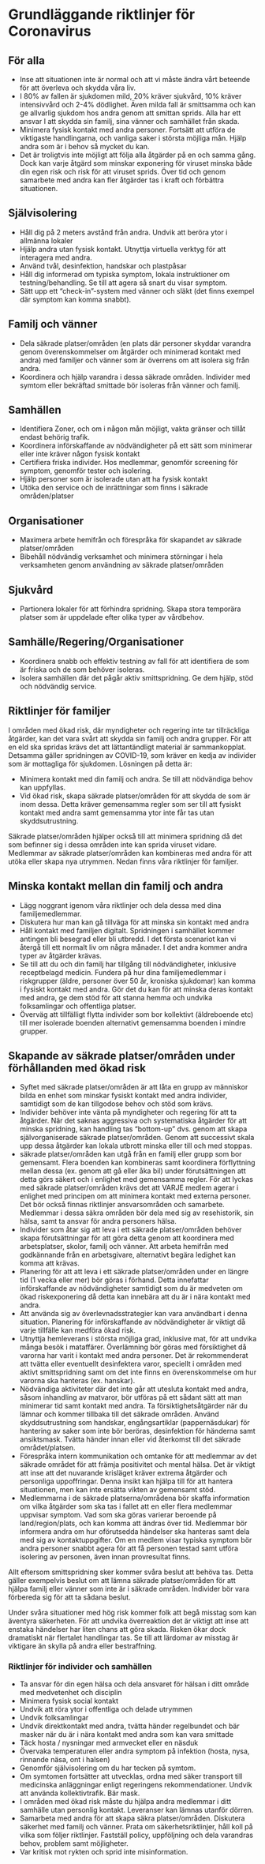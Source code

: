 # Grundläggande riktlinjer för Coronavirus

## För alla
- Inse att situationen inte är normal och att vi måste ändra vårt beteende för att överleva och skydda våra liv.
- I 80% av fallen är sjukdomen mild, 20% kräver sjukvård, 10% kräver intensivvård och 2-4% dödlighet. Även milda fall är smittsamma och kan ge allvarlig sjukdom hos andra genom att smittan sprids. Alla har ett ansvar I att skydda sin familj, sina vänner och samhället från skada.
- Minimera fysisk kontakt med andra personer. Fortsätt att utföra de viktigaste handlingarna, och vanliga saker i största möjliga mån. Hjälp andra som är i behov så mycket du kan.
- Det är troligtvis inte möjligt att följa alla åtgärder på en och samma gång. Dock kan varje åtgärd som minskar exponering för viruset minska både din egen risk och risk för att viruset sprids. Över tid och genom samarbete med andra kan fler åtgärder tas i kraft och förbättra situationen.
## Självisolering
- Håll dig på 2 meters avstånd från andra. Undvik att beröra ytor i allmänna lokaler
- Hjälp andra utan fysisk kontakt. Utnyttja virtuella verktyg för att interagera med andra.
- Använd tvål, desinfektion, handskar och plastpåsar
- Håll dig informerad om typiska symptom, lokala instruktioner om testning/behandling. Se till att agera så snart du visar symptom.
- Sätt upp ett “check-in”-system med vänner och släkt (det finns exempel där symptom kan komma snabbt).
## Familj och vänner
- Dela säkrade platser/områden (en plats där personer skyddar varandra genom överenskommelser om åtgärder och minimerad kontakt med andra) med familjer och vänner som är överrens om att isolera sig från andra.
- Koordinera och hjälp varandra i dessa säkrade områden. Individer med symtom eller bekräftad smittade bör isoleras från vänner och familj.
## Samhällen
- Identifiera Zoner, och om i någon mån möjligt, vakta gränser och tillåt endast behörig trafik.
- Koordinera införskaffande av nödvändigheter på ett sätt som minimerar eller inte kräver någon fysisk kontakt
- Certifiera friska individer. Hos medlemmar, genomför screening för symptom, genomför tester och isolering.
- Hjälp personer som är isolerade utan att ha fysisk kontakt
- Utöka den service och de inrättningar som finns i säkrade områden/platser
## Organisationer
- Maximera arbete hemifrån och förespråka för skapandet av säkrade platser/områden
- Bibehåll nödvändig verksamhet och minimera störningar i hela verksamheten genom användning av säkrade platser/områden
## Sjukvård
- Partionera lokaler för att förhindra spridning. Skapa stora temporära platser som är uppdelade efter olika typer av vårdbehov.
## Samhälle/Regering/Organisationer
- Koordinera snabb och effektiv testning av fall för att identifiera de som är friska och de som behöver isoleras.
- Isolera samhällen där det pågår aktiv smittspridning. Ge dem hjälp, stöd och nödvändig service.


## Riktlinjer för familjer

I områden med ökad risk, där myndigheter och regering inte tar tillräckliga åtgärder, kan det vara svårt att skydda sin familj och andra grupper. För att en eld ska spridas krävs det att lättantändligt material är sammankopplat. Detsamma gäller spridningen av COVID-19, som kräver en kedja av individer som är mottagliga för sjukdomen. Lösningen på detta är:

- Minimera kontakt med din familj och andra. Se till att nödvändiga behov kan uppfyllas.
- Vid ökad risk, skapa säkrade platser/områden för att skydda de som är inom dessa. Detta kräver gemensamma regler som ser till att fysiskt kontakt med andra samt gemensamma ytor inte får tas utan skyddsutrustning.

Säkrade platser/områden hjälper också till att minimera spridning då det som befinner sig i dessa områden inte kan sprida viruset vidare. Medlemmar av säkrade platser/områden kan kombineras med andra för att utöka eller skapa nya utrymmen. Nedan finns våra riktlinjer för familjer.

## Minska kontakt mellan din familj och andra
- Lägg noggrant igenom våra riktlinjer och dela dessa med dina familjemedlemmar.
- Diskutera hur man kan gå tillväga för att minska sin kontakt med andra
- Håll kontakt med familjen digitalt. Spridningen i samhället kommer antingen bli besegrad eller bli utbredd. I det första scenariot kan vi återgå till ett normalt liv om några månader. I det andra kommer andra typer av åtgärder krävas.
- Se till att du och din familj har tillgång till nödvändigheter, inklusive receptbelagd medicin. Fundera på hur dina familjemedlemmar i riskgrupper (äldre, personer över 50 år, kroniska sjukdomar) kan komma i fysiskt kontakt med andra. Gör det du kan för att minska deras kontakt med andra, ge dem stöd för att stanna hemma och undvika folksamlingar och offentliga platser.
- Överväg att tillfälligt flytta individer som bor kollektivt (äldreboende etc) till mer isolerade boenden alternativt gemensamma boenden i mindre grupper.

## Skapande av säkrade platser/områden under förhållanden med ökad risk
- Syftet med säkrade platser/områden är att låta en grupp av människor bilda en enhet som minskar fysiskt kontakt med andra individer, samtidigt som de kan tillgodose behov och stöd som krävs.
- Individer behöver inte vänta på myndigheter och regering för att ta åtgärder. När det saknas aggressiva och systematiska åtgärder för att minska spridning, kan handling tas “bottom-up” dvs. genom att skapa självorganiserade säkrade platser/områden. Genom att successivt skala upp dessa åtgärder kan lokala utbrott minska eller till och med stoppas.
- säkrade platser/områden kan utgå från en familj eller grupp som bor gemensamt. Flera boenden kan kombineras samt koordinera förflyttning mellan dessa (ex. genom att gå eller åka bil) under förutsättningen att detta görs säkert och i enlighet med gemensamma regler. För att lyckas med säkrade platser/områden krävs det att VARJE medlem agerar i enlighet med principen om att minimera kontakt med externa personer. Det bör också finnas riktlinjer ansvarsområden och samarbete. Medlemmar i dessa säkra områden bör dela med sig av resehistorik, sin hälsa, samt ta ansvar för andra personers hälsa.
- Individer som åtar sig att leva i ett säkrade platser/områden behöver skapa förutsättningar för att göra detta genom att koordinera med arbetsplatser, skolor, familj och vänner. Att arbeta hemifrån med godkännande från en arbetsgivare, alternativt begära ledighet kan komma att krävas.
- Planering för att att leva i ett säkrade platser/områden under en längre tid (1 vecka eller mer) bör göras i förhand. Detta innefattar införskaffande av nödvändigheter samtidigt som du är medveten om ökad riskexponering då detta kan innebära att du är i nära kontakt med andra. 
- Att använda sig av överlevnadsstrategier kan vara användbart i denna situation. Planering för införskaffande av nödvändigheter är viktigt då varje tillfälle kan medföra ökad risk.
- Utnyttja hemleverans i största möjliga grad, inklusive mat, för att undvika många besök i mataffärer. Överlämning bör göras med försiktighet då varorna har varit i kontakt med andra personer. Det är rekommenderat att tvätta eller eventuellt desinfektera varor, speciellt i områden med aktivt smittspridning samt om det inte finns en överenskommelse om hur varorna ska hanteras (ex. hanskar).
- Nödvändiga aktiviteter där det inte går att utesluta kontakt med andra, såsom inhandling av matvaror, bör utföras på ett sådant sätt att man minimerar tid samt kontakt med andra. Ta försiktighetsåtgärder när du lämnar och kommer tillbaka till det säkrade områden. Använd skyddsutrustning som handskar, engångsartiklar (pappernäsdukar) för hantering av saker som inte bör beröras, desinfektion för händerna samt ansiktsmask. Tvätta händer innan eller vid återkomst till det säkrade området/platsen.
- Förespråka intern kommunikation och omtanke för att medlemmar av det säkrade området för att främja positivitet och mental hälsa. Det är viktigt att inse att det nuvarande krisläget kräver extrema åtgärder och personliga uppoffringar. Denna insikt kan hjälpa till för att hantera situationen, men kan inte ersätta vikten av gemensamt stöd.
- Medlemmarna i de säkrade platserna/områdena bör skaffa information om vilka åtgärder som ska tas i fallet att en eller flera medlemmar uppvisar symptom. Vad som ska göras varierar beroende på land/region/plats, och kan komma att ändras över tid. Medlemmar bör informera andra om hur oförutsedda händelser ska hanteras samt dela med sig av kontaktuppgifter. Om en medlem visar typiska symptom bör andra personer snabbt agera för att få personen testad samt utföra isolering av personen, även innan provresultat finns.

Allt eftersom smittspridning sker kommer svåra beslut att behöva tas. Detta gäller exempelvis beslut om att lämna säkrade platser/områden för att hjälpa familj eller vänner som inte är i säkrade områden. Individer bör vara förbereda sig för att ta sådana beslut.

Under svåra situationer med hög risk kommer folk att begå misstag som kan äventyra säkerheten. För att undvika överreaktion det är viktigt att inse att enstaka händelser har liten chans att göra skada. Risken ökar dock dramatiskt när flertalet handlingar tas. Se till att lärdomar av misstag är viktigare än skylla på andra eller bestraffning.

### Riktlinjer för individer och samhällen
- Ta ansvar för din egen hälsa och dela ansvaret för hälsan i ditt område med medvetenhet och disciplin
- Minimera fysisk social kontakt
- Undvik att röra ytor i offentliga och delade utrymmen
- Undvik folksamlingar
- Undvik direktkontakt med andra, tvätta händer regelbundet och bär masker när du är i nära kontakt med andra som kan vara smittade
- Täck hosta / nysningar med armvecket eller en näsduk
- Övervaka temperaturen eller andra symptom på infektion (hosta, nysa, rinnande näsa, ont i halsen)
- Genomför självisolering om du har tecken på symtom.
- Om symtomen fortsätter att utvecklas, ordna med säker transport till medicinska anläggningar enligt regeringens rekommendationer. Undvik att använda kollektivtrafik. Bär mask.
- I områden med ökad risk måste du hjälpa andra medlemmar i ditt samhälle utan personlig kontakt. Leveranser kan lämnas utanför dörren.
- Samarbeta med andra för att skapa säkra platser/områden. Diskutera säkerhet med familj och vänner. Prata om säkerhetsriktlinjer, håll koll på vilka som följer riktlinjer. Fastställ policy, uppföljning och dela varandras behov, problem samt möjligheter. 
- Var kritisk mot rykten och sprid inte misinformation.

